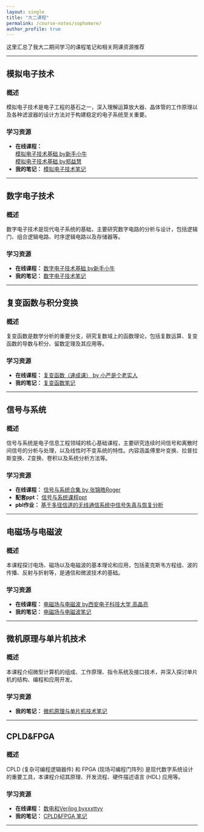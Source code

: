 ```yaml
---
layout: single
title: "大二课程"
permalink: /course-notes/sophomore/
author_profile: true
---
```



这里汇总了我大二期间学习的课程笔记和相关网课资源推荐

---

## 模拟电子技术

### 概述
模拟电子技术是电子工程的基石之一，深入理解运算放大器、晶体管的工作原理以及各种滤波器的设计方法对于构建稳定的电子系统至关重要。

### 学习资源
* **在线课程：** <br>
    [模拟电子技术基础 by新手小牛](https://www.bilibili.com/video/BV1GB4y1P79U/?spm_id_from=333.1007.top_right_bar_window_history.content.click&vd_source=f12f18d6054b9822e00b713d3c3ae108) <br>
    [模拟电子技术基础 by郑益慧](https://www.bilibili.com/video/BV1Gt411b7Zq/?spm_id_from=333.1391.0.0&vd_source=f12f18d6054b9822e00b713d3c3ae108)
* **我的笔记：** [模拟电子技术笔记](/files/Analog-Electronics-Notes.pdf)

---

## 数字电子技术

### 概述
数字电子技术是现代电子系统的基础，主要研究数字电路的分析与设计，包括逻辑门、组合逻辑电路、时序逻辑电路以及存储器等。

### 学习资源
* **在线课程：** [数字电子技术基础 by新手小牛](https://www.bilibili.com/video/BV1ZV411E7W5?spm_id_from=333.788.videopod.episodes&vd_source=f12f18d6054b9822e00b713d3c3ae108)
* **我的笔记：** [数字电子技术笔记](/files/Digital-Electronics-Notes.pdf)

---

## 复变函数与积分变换

### 概述
复变函数是数学分析的重要分支，研究复数域上的函数理论，包括复数运算、复变函数的导数与积分、留数定理及其应用等。

### 学习资源
* **在线课程：** [复变函数（速成课） by 小严是个老实人](https://www.bilibili.com/video/BV19M4y1L7hd/?spm_id_from=333.337.search-card.all.click&vd_source=f12f18d6054b9822e00b713d3c3ae108)
* **我的笔记：** [复变函数笔记 ](/files/Complex-Variable-Functions-Notes.pdf)
---

## 信号与系统

### 概述
信号与系统是电子信息工程领域的核心基础课程，主要研究连续时间信号和离散时间信号的分析与处理，以及线性时不变系统的特性。内容涵盖傅里叶变换、拉普拉斯变换、Z变换、卷积以及系统分析方法等。

### 学习资源
* **在线课程：** [信号与系统合集 by 张锦皓Roger](https://www.bilibili.com/video/BV1qM411a7N2/?spm_id_from=333.337.search-card.all.click&vd_source=f12f18d6054b9822e00b713d3c3ae108) 
* **配套ppt：** [信号与系统课程ppt](/files/Signals-and-Systems-ppt.zip)
* **pbl作业：** [基于多径信道的无线通信系统中信号失真与恢复分析](/files/Signals-and-Systems-ppt.zip)

---


## 电磁场与电磁波

### 概述
本课程探讨电场、磁场以及电磁波的基本理论和应用，包括麦克斯韦方程组、波的传播、反射与折射等，是通信和微波技术的基础。

### 学习资源
* **在线课程：** [电磁场与电磁波 by西安电子科技大学 高晶亮](https://www.bilibili.com/video/BV1Cj411E7sQ/?spm_id_from=333.1387.homepage.video_card.click)
* **我的笔记：** [电磁场与电磁波笔记](/files/Electromagnetic-Fields-Waves-Notes.pdf)

---

## 微机原理与单片机技术

### 概述
本课程介绍微型计算机的组成、工作原理、指令系统及接口技术，并深入探讨单片机的结构、编程和应用开发。

### 学习资源
* **我的笔记：** [微机原理与单片机技术笔记](/files/Microcomputer-Principles-Notes.pdf)

---

## CPLD&FPGA

### 概述
CPLD (复杂可编程逻辑器件) 和 FPGA (现场可编程门阵列) 是现代数字系统设计的重要工具，本课程介绍其原理、开发流程、硬件描述语言 (HDL) 应用等。

### 学习资源
* **在线课程：** [数电和Verilog byxxxttyy](https://space.bilibili.com/29373789?spm_id_from=333.1391.0.0)
* **我的笔记：** [CPLD&FPGA 笔记](/files/CPLD-FPGA-Notes.pdf)

---

